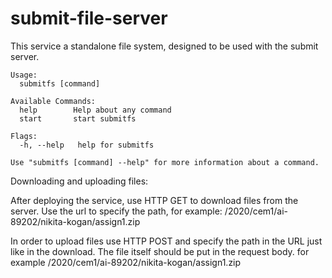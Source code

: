 # submit-file-server


This service a standalone file system, designed to be used with the submit server.



```
Usage:
  submitfs [command]

Available Commands:
  help        Help about any command
  start       start submitfs

Flags:
  -h, --help   help for submitfs

Use "submitfs [command] --help" for more information about a command.

```

Downloading and uploading files:

After deploying the service, use HTTP GET to download files from the server.
Use the url to specify the path, for example:
/2020/cem1/ai-89202/nikita-kogan/assign1.zip

In order to upload files use HTTP POST and specify the path in the URL just like in the download.
The file itself should be put in the request body.
for example
/2020/cem1/ai-89202/nikita-kogan/assign1.zip
